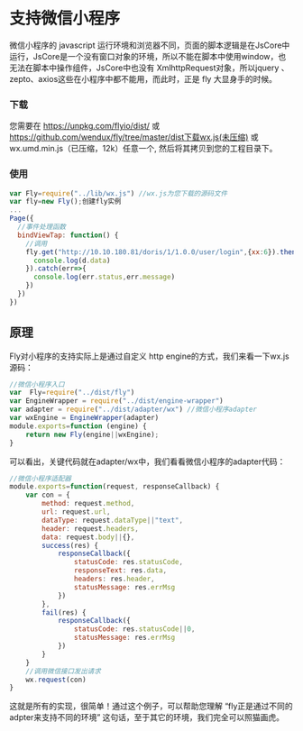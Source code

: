 # 支持微信小程序

微信小程序的 javascript 运行环境和浏览器不同，页面的脚本逻辑是在JsCore中运行，JsCore是一个没有窗口对象的环境，所以不能在脚本中使用window，也无法在脚本中操作组件，JsCore中也没有 XmlhttpRequest对象，所以jquery 、zepto、axios这些在小程序中都不能用，而此时，正是 fly 大显身手的时候。


### 下载

您需要在 https://unpkg.com/flyio/dist/ 或 https://github.com/wendux/fly/tree/master/dist下载wx.js(未压缩) 或 wx.umd.min.js（已压缩，12k）任意一个, 然后将其拷贝到您的工程目录下。

### 使用

```javascript
var Fly=require("../lib/wx.js") //wx.js为您下载的源码文件
var fly=new Fly();创建fly实例
...
Page({
  //事件处理函数
  bindViewTap: function() {
    //调用
    fly.get("http://10.10.180.81/doris/1/1.0.0/user/login",{xx:6}).then((d)=>{
      console.log(d.data)
    }).catch(err=>{
      console.log(err.status,err.message)
    })
  })
})
```



## 原理

Fly对小程序的支持实际上是通过自定义 http engine的方式，我们来看一下wx.js源码：

```javascript
//微信小程序入口
var  Fly=require("../dist/fly")
var EngineWrapper = require("../dist/engine-wrapper")
var adapter = require("../dist/adapter/wx") //微信小程序adapter
var wxEngine = EngineWrapper(adapter)
module.exports=function (engine) {
    return new Fly(engine||wxEngine);
}
```

可以看出，关键代码就在adapter/wx中，我们看看微信小程序的adapter代码：

```javascript
//微信小程序适配器
module.exports=function(request, responseCallback) {
    var con = {
        method: request.method,
        url: request.url,
        dataType: request.dataType||"text",
        header: request.headers,
        data: request.body||{},
        success(res) {
            responseCallback({
                statusCode: res.statusCode,
                responseText: res.data,
                headers: res.header,
                statusMessage: res.errMsg
            })
        },
        fail(res) {
            responseCallback({
                statusCode: res.statusCode||0,
                statusMessage: res.errMsg
            })
        }
    }
    //调用微信接口发出请求
    wx.request(con)
}
```

这就是所有的实现，很简单！通过这个例子，可以帮助您理解 “fly正是通过不同的adpter来支持不同的环境” 这句话，至于其它的环境，我们完全可以照猫画虎。
